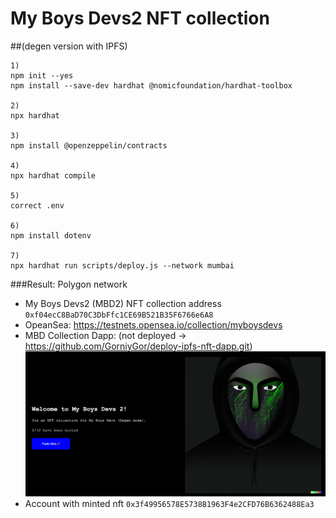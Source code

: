 # My Boys Devs2 NFT collection 
##(degen version with IPFS)

```
1)
npm init --yes
npm install --save-dev hardhat @nomicfoundation/hardhat-toolbox

2)
npx hardhat

3)
npm install @openzeppelin/contracts

4)
npx hardhat compile

5)
correct .env

6)
npm install dotenv

7)
npx hardhat run scripts/deploy.js --network mumbai
```

###Result: 
Polygon network
- My Boys Devs2 (MBD2) NFT collection address `0xf04ecC8BaD70C3DbFfc1CE69B521B35F6766e6A8`
- OpeanSea: https://testnets.opensea.io/collection/myboysdevs
- MBD Collection Dapp: (not deployed -> https://github.com/GorniyGor/deploy-ipfs-nft-dapp.git)
![img.png](img.png)
- Account with minted nft `0x3f49956578E5738B1963F4e2CFD76B6362488Ea3`

